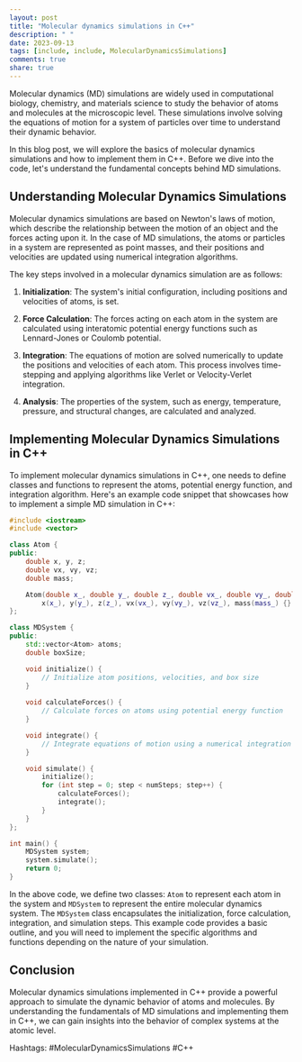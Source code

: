```yaml
---
layout: post
title: "Molecular dynamics simulations in C++"
description: " "
date: 2023-09-13
tags: [include, include, MolecularDynamicsSimulations]
comments: true
share: true
---
```


Molecular dynamics (MD) simulations are widely used in computational biology, chemistry, and materials science to study the behavior of atoms and molecules at the microscopic level. These simulations involve solving the equations of motion for a system of particles over time to understand their dynamic behavior.

In this blog post, we will explore the basics of molecular dynamics simulations and how to implement them in C++. Before we dive into the code, let's understand the fundamental concepts behind MD simulations.

## Understanding Molecular Dynamics Simulations

Molecular dynamics simulations are based on Newton's laws of motion, which describe the relationship between the motion of an object and the forces acting upon it. In the case of MD simulations, the atoms or particles in a system are represented as point masses, and their positions and velocities are updated using numerical integration algorithms.

The key steps involved in a molecular dynamics simulation are as follows:

1. **Initialization**: The system's initial configuration, including positions and velocities of atoms, is set. 

2. **Force Calculation**: The forces acting on each atom in the system are calculated using interatomic potential energy functions such as Lennard-Jones or Coulomb potential.

3. **Integration**: The equations of motion are solved numerically to update the positions and velocities of each atom. This process involves time-stepping and applying algorithms like Verlet or Velocity-Verlet integration.

4. **Analysis**: The properties of the system, such as energy, temperature, pressure, and structural changes, are calculated and analyzed.

## Implementing Molecular Dynamics Simulations in C++

To implement molecular dynamics simulations in C++, one needs to define classes and functions to represent the atoms, potential energy function, and integration algorithm. Here's an example code snippet that showcases how to implement a simple MD simulation in C++:

```cpp
#include <iostream>
#include <vector>

class Atom {
public:
    double x, y, z;
    double vx, vy, vz;
    double mass;

    Atom(double x_, double y_, double z_, double vx_, double vy_, double vz_, double mass_) :
        x(x_), y(y_), z(z_), vx(vx_), vy(vy_), vz(vz_), mass(mass_) {}
};

class MDSystem {
public:
    std::vector<Atom> atoms;
    double boxSize;

    void initialize() {
        // Initialize atom positions, velocities, and box size
    }
    
    void calculateForces() {
        // Calculate forces on atoms using potential energy function
    }

    void integrate() {
        // Integrate equations of motion using a numerical integration algorithm
    }

    void simulate() {
        initialize();
        for (int step = 0; step < numSteps; step++) {
            calculateForces();
            integrate();
        }
    }
};

int main() {
    MDSystem system;
    system.simulate();
    return 0;
}
```

In the above code, we define two classes: `Atom` to represent each atom in the system and `MDSystem` to represent the entire molecular dynamics system. The `MDSystem` class encapsulates the initialization, force calculation, integration, and simulation steps. This example code provides a basic outline, and you will need to implement the specific algorithms and functions depending on the nature of your simulation.

## Conclusion

Molecular dynamics simulations implemented in C++ provide a powerful approach to simulate the dynamic behavior of atoms and molecules. By understanding the fundamentals of MD simulations and implementing them in C++, we can gain insights into the behavior of complex systems at the atomic level.

Hashtags: #MolecularDynamicsSimulations #C++